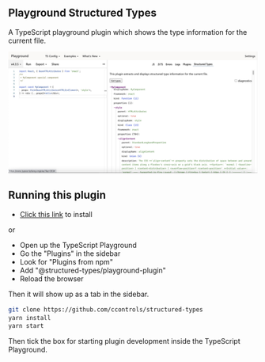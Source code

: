 ## Playground Structured Types

A TypeScript playground plugin which shows the type information for the current file.

![./react-types.jpg](./react-types.jpg)

## Running this plugin

- [Click this link](https://www.typescriptlang.org/play?install-plugin=@structured-types/playground-plugin) to install

or

- Open up the TypeScript Playground
- Go the "Plugins" in the sidebar
- Look for "Plugins from npm"
- Add "@structured-types/playground-plugin"
- Reload the browser

Then it will show up as a tab in the sidebar.

```sh
git clone https://github.com/ccontrols/structured-types
yarn install
yarn start
```

Then tick the box for starting plugin development inside the TypeScript Playground.
